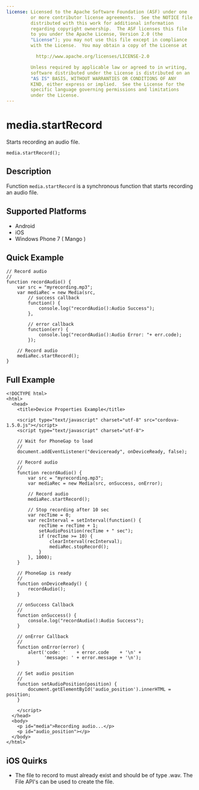 ```yaml
---
license: Licensed to the Apache Software Foundation (ASF) under one
         or more contributor license agreements.  See the NOTICE file
         distributed with this work for additional information
         regarding copyright ownership.  The ASF licenses this file
         to you under the Apache License, Version 2.0 (the
         "License"); you may not use this file except in compliance
         with the License.  You may obtain a copy of the License at

           http://www.apache.org/licenses/LICENSE-2.0

         Unless required by applicable law or agreed to in writing,
         software distributed under the License is distributed on an
         "AS IS" BASIS, WITHOUT WARRANTIES OR CONDITIONS OF ANY
         KIND, either express or implied.  See the License for the
         specific language governing permissions and limitations
         under the License.
---
```


media.startRecord
=================

Starts recording an audio file.

    media.startRecord();


Description
-----------

Function `media.startRecord` is a synchronous function that starts recording an audio file.

Supported Platforms
-------------------

- Android
- iOS
- Windows Phone 7 ( Mango )
    
Quick Example
-------------

    // Record audio
    // 
    function recordAudio() {
        var src = "myrecording.mp3";
        var mediaRec = new Media(src,
            // success callback
            function() {
                console.log("recordAudio():Audio Success");
            },
            
            // error callback
            function(err) {
                console.log("recordAudio():Audio Error: "+ err.code);
            });

        // Record audio
        mediaRec.startRecord();
    }


Full Example
------------

    <!DOCTYPE html>
    <html>
      <head>
        <title>Device Properties Example</title>

        <script type="text/javascript" charset="utf-8" src="cordova-1.5.0.js"></script>
        <script type="text/javascript" charset="utf-8">

        // Wait for PhoneGap to load
        //
        document.addEventListener("deviceready", onDeviceReady, false);

        // Record audio
        // 
        function recordAudio() {
            var src = "myrecording.mp3";
            var mediaRec = new Media(src, onSuccess, onError);

            // Record audio
            mediaRec.startRecord();

            // Stop recording after 10 sec
            var recTime = 0;
            var recInterval = setInterval(function() {
                recTime = recTime + 1;
                setAudioPosition(recTime + " sec");
                if (recTime >= 10) {
                    clearInterval(recInterval);
                    mediaRec.stopRecord();
                }
            }, 1000);
        }

        // PhoneGap is ready
        //
        function onDeviceReady() {
            recordAudio();
        }
    
        // onSuccess Callback
        //
        function onSuccess() {
            console.log("recordAudio():Audio Success");
        }
    
        // onError Callback 
        //
        function onError(error) {
            alert('code: '    + error.code    + '\n' + 
                  'message: ' + error.message + '\n');
        }

        // Set audio position
        // 
        function setAudioPosition(position) {
            document.getElementById('audio_position').innerHTML = position;
        }

        </script>
      </head>
      <body>
        <p id="media">Recording audio...</p>
        <p id="audio_position"></p>
      </body>
    </html>


iOS Quirks
----------

- The file to record to must already exist and should be of type .wav. The File API's can be used to create the file.
